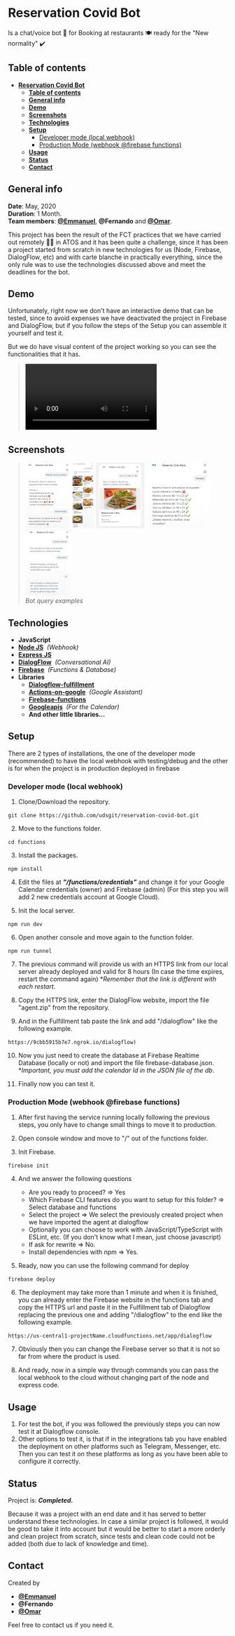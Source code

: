 # **Reservation Covid Bot**

Is a chat/voice bot 🤖 for Booking at restaurants 🍽️ ready for the "New normality" ✔️

## **Table of contents**

- [**Reservation Covid Bot**](#reservation-covid-bot)
  - [**Table of contents**](#table-of-contents)
  - [**General info**](#general-info)
  - [**Demo**](#demo)
  - [**Screenshots**](#screenshots)
  - [**Technologies**](#technologies)
  - [**Setup**](#setup)
    - [Developer mode (local webhook)](#developer-mode-local-webhook)
    - [Production Mode (webhook @firebase functions)](#production-mode-webhook-firebase-functions)
  - [**Usage**](#usage)
  - [**Status**](#status)
  - [**Contact**](#contact)

## **General info**

**Date**: May, 2020  
**Duration**: 1 Month.  
**Team members**: [**@Emmanuel**](https://www.linkedin.com/in/emagleza/), **@Fernando** and [**@Omar**](https://www.linkedin.com/in/omar-bennedjma-093a72196/).

This project has been the result of the FCT practices that we have carried out remotely 👨‍💻 in ATOS and it has been quite a challenge, since it has been a project started from scratch in new technologies for us (Node, Firebase, DialogFlow, etc) and with carte blanche in practically everything, since the only rule was to use the technologies discussed above and meet the deadlines for the bot.

## **Demo**

Unfortunately, right now we don't have an interactive demo that can be tested, since to avoid expenses we have deactivated the project in Firebase and DialogFlow, but if you follow the steps of the Setup you can assemble it yourself and test it.

But we do have visual content of the project working so you can see the functionalities that it has.

> ![](readme/demo.m4v)

## **Screenshots**

> <img src="readme/other-queries.jpg" height="150"/>
> <img src="readme/potatoes-menu.jpg" height="150"/>
> <img src="readme/todaysmenu.jpg" height="150"/>
> <img src="readme/schedule.jpg" height="150"/>
> <img src="readme/cancel-reservation.jpg" height="150"/>
> <br><i>Bot query examples</i>

## **Technologies**

- **JavaScript**
- [**Node JS**](https://nodejs.org/es/)&nbsp;&nbsp;_(Webhook)_
- [**Express JS**](https://expressjs.com/)&nbsp;&nbsp;
- [**DialogFlow**](https://dialogflow.cloud.google.com/)&nbsp;&nbsp;_(Conversational AI)_
- [**Firebase**](https://firebase.google.com/)&nbsp;&nbsp;_(Functions & Database)_
- **Libraries**
  - [**Dialogflow-fulfillment**](https://cloud.google.com/dialogflow/docs/fulfillment-overview)
  - [**Actions-on-google**](https://developers.google.com/assistant)&nbsp;&nbsp;_(Google Assistant)_
  - [**Firebase-functions**](https://firebase.google.com/docs/functions)
  - [**Googleapis**](https://developers.google.com/calendar)&nbsp;&nbsp;_(For the Calendar)_
  - **And other little libraries...**

## **Setup**

There are 2 types of installations, the one of the developer mode (recommended) to have the local webhook with testing/debug and the other is for when the project is in production deployed in firebase

### Developer mode (local webhook)

1. Clone/Download the repository.

```console
git clone https://github.com/udsgit/reservation-covid-bot.git
```

2. Move to the functions folder.

```console
cd functions
```

3. Install the packages.

```console
npm install
```

4. Edit the files at **_"/functions/credentials"_** and change it for your Google Calendar credentials (owner) and Firebase (admin) (For this step you will add 2 new credentials account at Google Cloud).

5. Init the local server.

```console
npm run dev
```

6. Open another console and move again to the function folder.

```console
npm run tunnel
```

7. The previous command will provide us with an HTTPS link from our local server already deployed and valid for 8 hours (In case the time expires, restart the command again) \*_Remember that the link is different with each restart_.

8. Copy the HTTPS link, enter the DialogFlow website, import the file "agent.zip" from the repository.

9. And in the Fulfillment tab paste the link and add "/dialogflow" like the following example.

```console
https://9cbb5915b7e7.ngrok.io/dialogflow)

```

10. Now you just need to create the database at Firebase Realtime Database (locally or not) and import the file firebase-database.json. \*_Important, you must add the calendar Id in the JSON file of the db_.

11. Finally now you can test it.

### Production Mode (webhook @firebase functions)

1. After first having the service running locally following the previous steps, you only have to change small things to move it to production.

2. Open console window and move to "/" out of the functions folder.

3. Init Firebase.

```console
firebase init
```

4. And we answer the following questions

   - Are you ready to proceed? => Yes
   - Which Firebase CLI features do you want to setup for this folder? => Select database and functions
   - Select the project => We select the previously created project when we have imported the agent at dialogflow
   - Optionally you can choose to work with JavaScript/TypeScript with ESLint, etc. (If you don't know what I mean, just choose javascript)
   - If ask for rewrite => No.
   - Install dependencies with npm => Yes.

5. Ready, now you can use the following command for deploy

```console
firebase deploy
```

6. The deployment may take more than 1 minute and when it is finished, you can already enter the Firebase website in the functions tab and copy the HTTPS url and paste it in the Fulfillment tab of Dialogflow replacing the previous one and adding "/dialogflow" to the end like the following example.

```console
https://us-central1-projectName.cloudfunctions.net/app/dialogflow
```

7. Obviously then you can change the Firebase server so that it is not so far from where the product is used.

8. And ready, now in a simple way through commands you can pass the local webhook to the cloud without changing part of the node and express code.

## **Usage**

1. For test the bot, if you was followed the previously steps you can now test it at Dialogflow console.
2. Other options to test it, is that if in the integrations tab you have enabled the deployment on other platforms such as Telegram, Messenger, etc. Then you can test it on these platforms as long as you have been able to configure it correctly.

## **Status**

Project is: **_Completed._**

Because it was a project with an end date and it has served to better understand these technologies. In case a similar project is followed, it would be good to take it into account but it would be better to start a more orderly and clean project from scratch, since tests and clean code could not be added (both due to lack of knowledge and time).

## **Contact**

Created by

- [**@Emmanuel**](https://www.linkedin.com/in/emagleza/)
- **@Fernando**
- [**@Omar**](https://www.linkedin.com/in/omar-bennedjma-093a72196/)

Feel free to contact us if you need it.
